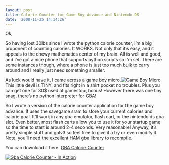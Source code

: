 ```yaml
---
layout: post
title: Calorie Counter for Game Boy Advance and Nintendo DS
date: '2008-11-25 14:14:26'
---
```



Ok,

So having lost 30lbs since I wrote the python calorie counter, I’m a big proponent of counting calories. It WORKS. Not only that it’s easy, and it appeals to the chewy mathematics center of my brain. All is well and good, and I’ve got a nice phone that supports python scripts so I’m set. There are some instances though, where a phone is just too much bulk to carry around and I really just need something smaller.

As luck would have it, I came across a game boy micro.![Game Boy Micro](http://66.147.244.180/~hunterda/content/images/2008/11/micro1.jpg) This little devil is TINY, and fits right in a shirt pocket no troubles. Plus you can get one for 30$ used at gamestop, bonus! However there was one tiny snag, there’s no python interpreter for GBA!

So I wrote a version of the calorie counter application for the game boy advance. It uses the savegame sram to store your current calories and calorie goal. It’ll work in any gba emulator, flash cart, or the nintendo ds gba slot. Even better, most flash carts allow you to use it for your startup game so the time to start is around 2-4 seconds. Very reasonable! Anyway, it’s pretty simple stuff and gplv3 so feel free to give it a try or even modify it. Note, you’ll need the excellent HAM gba library to recompile.

You can download it here: [GBA Calorie Counter](http://66.147.244.180/~hunterda/content/images/2008/11/gbacaloriecounter1.zip "GBA Calorie Counter")

[![Gba Calorie Counter - In Action](http://66.147.244.180/~hunterda/content/images/2008/11/gbacalcount1.png)](http://66.147.244.180/~hunterda/content/images/2008/11/gbacalcount1.png "Gba Calorie Counter - In Action")


